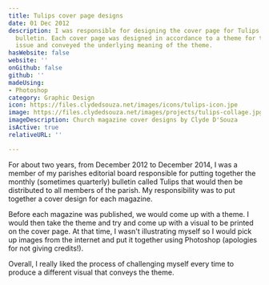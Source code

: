 ```yaml
---
title: Tulips cover page designs
date: 01 Dec 2012
description: I was responsible for designing the cover page for Tulips - a church
  bulletin. Each cover page was designed in accordance to a theme for that particular
  issue and conveyed the underlying meaning of the theme.
hasWebsite: false
website: ''
onGithub: false
github: ''
madeUsing:
- Photoshop
category: Graphic Design
icon: https://files.clydedsouza.net/images/icons/tulips-icon.jpe
image: https://files.clydedsouza.net/images/projects/tulips-collage.jpg
imageDescription: Church magazine cover designs by Clyde D'Souza
isActive: true
relativeURL: ''

---
```

For about two years, from December 2012 to December 2014, I was a member of my parishes editorial board responsible for putting together the monthly (sometimes quarterly) bulletin called Tulips that would then be distributed to all members of the parish. My responsibility was to put together a cover design for each magazine. 

Before each magazine was published, we would come up with a theme. I would then take the theme and try and come up with a visual to be printed on the cover page. At that time, I wasn't illustrating myself so I would pick up images from the internet and put it together using Photoshop (apologies for not giving credits!).

Overall, I really liked the process of challenging myself every time to produce a different visual that conveys the theme.